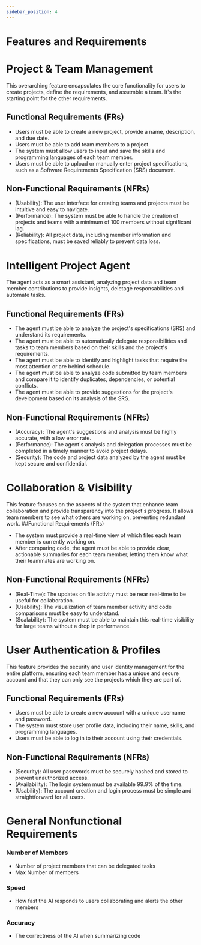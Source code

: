 ```yaml
---
sidebar_position: 4
---
```


# Features and Requirements

# Project & Team Management
This overarching feature encapsulates the core functionality for users to create projects, define the requirements, and assemble a team. It's the starting point for the other requirements.

## Functional Requirements (FRs)
  * Users must be able to create a new project, provide a name, description, and due date.
  * Users must be able to add team members to a project.
  * The system must allow users to input and save the skills and programming languages of each team member.
  * Users must be able to upload or manually enter project specifications, such as a Software Requirements Specification (SRS) document.

## Non-Functional Requirements (NFRs)
* (Usability): The user interface for creating teams and projects must be intuitive and easy to navigate.
* (Performance): The system must be able to handle the creation of projects and teams with a minimum of 100 members without significant lag.
* (Reliability): All project data, including member information and specifications, must be saved reliably to prevent data loss.

# Intelligent Project Agent
The agent acts as a smart assistant, analyzing project data and team member contributions to provide insights, deletage responsabilities and automate tasks.
## Functional Requirements (FRs)
* The agent must be able to analyze the project's specifications (SRS) and understand its requirements.
* The agent must be able to automatically delegate responsibilities and tasks to team members based on their skills and the project's requirements.
* The agent must be able to identify and highlight tasks that require the most attention or are behind schedule.
* The agent must be able to analyze code submitted by team members and compare it to identify duplicates, dependencies, or potential conflicts.
* The agent must be able to provide suggestions for the project's development based on its analysis of the SRS.
## Non-Functional Requirements (NFRs)
* (Accuracy): The agent's suggestions and analysis must be highly accurate, with a low error rate.
* (Performance): The agent's analysis and delegation processes must be completed in a timely manner to avoid project delays.
* (Security): The code and project data analyzed by the agent must be kept secure and confidential.

# Collaboration & Visibility
This feature focuses on the aspects of the system that enhance team collaboration and provide transparency into the project's progress. It allows team members to see what others are working on, preventing redundant work.
##Functional Requirements (FRs)
* The system must provide a real-time view of which files each team member is currently working on.
* After comparing code, the agent must be able to provide clear, actionable summaries for each team member, letting them know what their teammates are working on.
## Non-Functional Requirements (NFRs)
* (Real-Time): The updates on file activity must be near real-time to be useful for collaboration.
* (Usability): The visualization of team member activity and code comparisons must be easy to understand.
* (Scalability): The system must be able to maintain this real-time visibility for large teams without a drop in performance.

# User Authentication & Profiles
This feature provides the security and user identity management for the entire platform, ensuring each team member has a unique and secure account and that they can only see the projects which they are part of.
## Functional Requirements (FRs)
* Users must be able to create a new account with a unique username and password.
* The system must store user profile data, including their name, skills, and programming languages.
* Users must be able to log in to their account using their credentials.
## Non-Functional Requirements (NFRs)
* (Security): All user passwords must be securely hashed and stored to prevent unauthorized access.
* (Availability): The login system must be available 99.9% of the time.
* (Usability): The account creation and login process must be simple and straightforward for all users.

# General Nonfunctional Requirements 

### Number of Members

- Number of project members that can be delegated tasks
- Max Number of members

### Speed

- How fast the AI responds to users collaborating and alerts the other members

### Accuracy

- The correctness of the AI when summarizing code 
